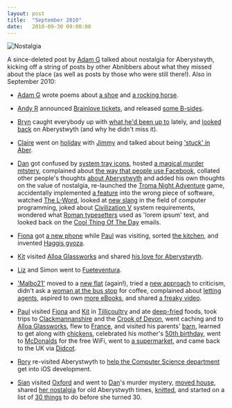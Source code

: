 ```yaml
---
layout: post
title:  "September 2010"
date:   2010-09-30 09:00:00
---
```


![Nostalgia](http://elgingerbread.files.wordpress.com/2010/09/img.jpg?w=500&h=330)

A since-deleted post by [Adam G][adam-g] talked about nostalgia for Aberystwyth, kicking off a string of posts by other Abnibbers about what they missed about the place (as well as posts by those who were still there!). Also in September 2010:

* [Adam G][adam-g] wrote poems about [a shoe](http://adrokspoems.wordpress.com/2010/09/02/lonely-shoe/) and [a rocking horse](http://adrokspoems.wordpress.com/2010/09/21/horsing-around/).

* [Andy R][andy-r] announced [Brainlove tickets](http://paganwandererlu.wordpress.com/2010/09/16/tickets/), and released [some B-sides](http://paganwandererlu.wordpress.com/2010/09/21/a-neuron-poem-soon/).

* [Bryn][bryn] caught everybody up with [what he'd been up to](http://randomlyevil.org.uk/2010/09/14/dal-lan-catching-up/) lately, and [looked back](http://randomlyevil.org.uk/2010/09/17/symud-mlaen-moving-on/) on Aberystwyth (and why he didn't miss it).

* [Claire][claire] went on [holiday](http://nowebsite.co.uk/blog/2010/09/holiday/) with [Jimmy][jimmy] and talked about being ['stuck' in Aber](http://nowebsite.co.uk/blog/2010/09/nostalgias-not-what-it-used-to-be/).

* [Dan][dan] got confused by [system tray icons](http://www.scatmania.org/2010/09/06/system-tray-icons/), hosted [a magical murder mtstery](http://www.scatmania.org/2010/09/07/murder-at-the-magic-college/), complained about [the way that people use Facebook](http://www.scatmania.org/2010/09/10/facebook-annoyance-of-the-day/), collated other people's thoughts [about Aberystwyth](http://www.scatmania.org/2010/09/14/nostalgia-and-the-aber-effect-according-to-other-people/) and added his own thoughts on the value of nostalgia, re-launched the [Troma Night Adventure](http://www.scatmania.org/2010/09/15/troma-night-adventure/) game, accidentally implemented [a feature](http://www.scatmania.org/2010/09/17/right-feature-wrong-project/) into the wrong piece of software, watched [The L-Word](http://www.scatmania.org/2010/09/20/the-l-word/), looked at [new slang](http://www.scatmania.org/2010/09/21/modern-programmers-dictionary/) in the field of computer programming, joked about [Civilization V](http://www.scatmania.org/2010/09/21/civ-5-release-day/) system requirements, wondered what [Roman typesetters](http://www.scatmania.org/2010/09/27/roman-typesetters/) used as 'lorem ipsum' text, and looked back on the [Cool Thing Of The Day](http://www.scatmania.org/2010/09/30/on-this-day-3/) emails.

* [Fiona][fiona] got [a new phone](http://fionafish.livejournal.com/43940.html) while [Paul][paul] was visiting, sorted [the kitchen](http://fionafish.livejournal.com/44142.html), and invented [Haggis gyoza](http://fionafish.livejournal.com/44443.html).

* [Kit][kit] visited [Alloa Glassworks](http://reaperkit.wordpress.com/2010/09/11/alloa-glassworks/) and shared [his love for Aberystwyth](http://reaperkit.wordpress.com/2010/09/13/rainy-windows-and-strokey-adam/).

* [Liz][liz] and Simon went to [Fueteventura](http://norasdollhouse.livejournal.com/108782.html).

* ['Malbo21'][malbo21] moved to a [new flat](http://malbo21.wordpress.com/2010/09/06/new-flat/) (again!), tried a [new approach](http://malbo21.wordpress.com/2010/09/08/new-approach/) to criticism, didn't ask a [woman at the bus stop](http://malbo21.wordpress.com/2010/09/08/bus-stop-ii/) for coffee, complained about [letting agents](http://malbo21.wordpress.com/2010/09/08/it-begins/), aspired to own [more eBooks](http://malbo21.wordpress.com/2010/09/10/ebooks-again/), and shared [a freaky video](http://malbo21.wordpress.com/2010/09/13/the-weirdest-thing-just-happened/).

* [Paul][paul] visited [Fiona][fiona] and [Kit][kit] in [Tillicoultry](http://blog.pacifist.co.uk/2010/09/05/tillicoultry/) and ate [deep-fried](http://blog.pacifist.co.uk/2010/09/06/deep-fried-something/) foods, took trips to [Clackmannanshire](http://blog.pacifist.co.uk/2010/09/08/clackmannanshire/) and the [Crook of Devon](http://blog.pacifist.co.uk/2010/09/09/crook-of-devon/), went caching and to [Alloa Glassworks](http://blog.pacifist.co.uk/2010/09/11/last-days-in-scotland/), flew to [France](http://blog.pacifist.co.uk/2010/09/14/ryanair-and-first-day-in-france/), and visited his parents' [barn](http://blog.pacifist.co.uk/2010/09/16/more-days-in-france/), learned to get along with [chickens](http://blog.pacifist.co.uk/2010/09/17/chickens/), celebrated his mother's [50th birthday](http://blog.pacifist.co.uk/2010/09/21/rochechouart/), went to [McDonalds](http://blog.pacifist.co.uk/2010/09/24/mcdonalds/) for the free WiFi, went to [a supermarket](http://blog.pacifist.co.uk/2010/09/27/cora/), and came back to the UK via [Didcot](http://blog.pacifist.co.uk/2010/09/29/lastrobleme/).

* [Rory][rory] re-visited Aberystwyth to [help the Computer Science department](http://razinaber.livejournal.com/110967.html) get into iOS development.

* [Sian][sian] visited [Oxford](http://elgingerbread.wordpress.com/2010/09/01/oxford-blues/) and went to [Dan][dan]'s murder mystery, [moved house](http://elgingerbread.wordpress.com/2010/09/15/my-old-crap/), shared [her nostalgia](http://elgingerbread.wordpress.com/2010/09/16/hiraeth/) for old Aberystwyth times, [knitted](http://elgingerbread.wordpress.com/2010/09/20/ar-y-gweill/), and started on a list of [30 things](http://elgingerbread.wordpress.com/2010/09/22/30-before-30/) to do before she turned 30.


[adam-g]:  http://strokeyadam.livejournal.com/
[adam-w]:  http://www.ad-space.org.uk/
[andy-k]:  http://theguidemark3.livejournal.com/
[andy-r]:  http://selfdoubtgun.wordpress.com/
[beth]:    http://littlegreenbeth.livejournal.com/
[bryn]:    http://randomlyevil.org.uk/
[claire]:  http://nowebsite.co.uk/blog/
[dan]:     http://www.scatmania.org/
[ele]:     http://ele-is-crazy.livejournal.com/
[fiona]:   http://fionafish.wordpress.com/
[hayley]:  http://leelee1983.livejournal.com/
[jen]:     http://scleip.livejournal.com/
[jimmy]:   http://vikingjim.livejournal.com/
[jta]:     http://blog.electricquaker.co.uk/
[kit]:     http://reaperkit.wordpress.com/
[liz]:     http://norasdollhouse.livejournal.com/
[malbo21]: http://malbo21.wordpress.com/
[matt-p]:  http://myzelik.livejournal.com/
[matt-r]:  http://matt-inthe-hat.livejournal.com/
[paul]:    http://blog.pacifist.co.uk/
[penny]:   http://thepennyfaerie.livejournal.com/
[pete]:    http://loonybin345.livejournal.com/
[rory]:    http://razinaber.livejournal.com/
[ruth]:    http://fleeblewidget.co.uk/
[sarah]:   http://starlight-sarah.livejournal.com/
[sian]:    http://elgingerbread.wordpress.com/
